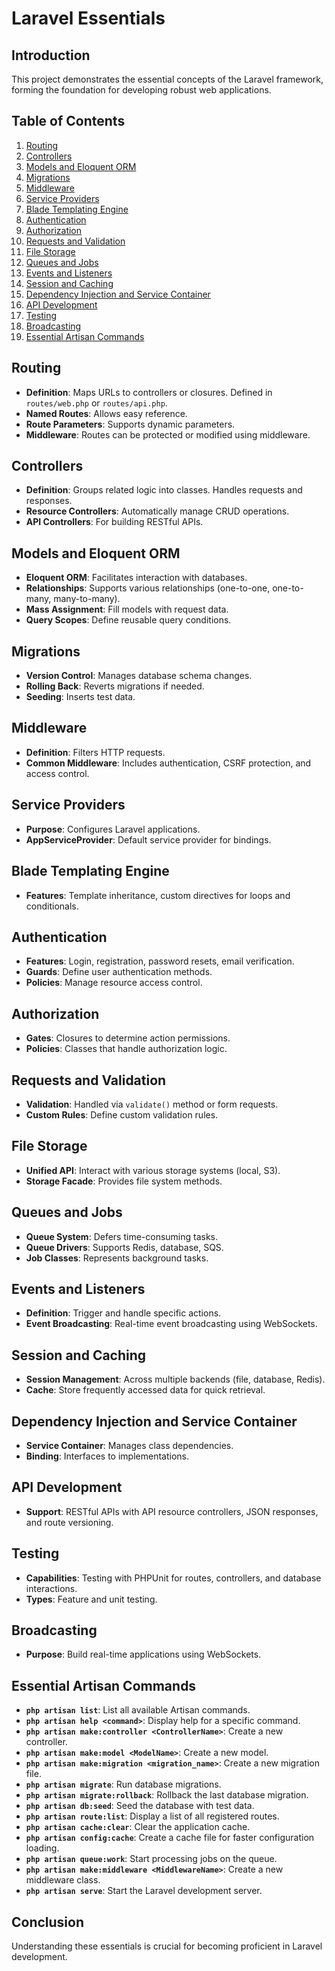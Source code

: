 # Laravel Essentials

## Introduction
This project demonstrates the essential concepts of the Laravel framework, forming the foundation for developing robust web applications.

## Table of Contents
1. [Routing](#routing)
2. [Controllers](#controllers)
3. [Models and Eloquent ORM](#models-and-eloquent-orm)
4. [Migrations](#migrations)
5. [Middleware](#middleware)
6. [Service Providers](#service-providers)
7. [Blade Templating Engine](#blade-templating-engine)
8. [Authentication](#authentication)
9. [Authorization](#authorization)
10. [Requests and Validation](#requests-and-validation)
11. [File Storage](#file-storage)
12. [Queues and Jobs](#queues-and-jobs)
13. [Events and Listeners](#events-and-listeners)
14. [Session and Caching](#session-and-caching)
15. [Dependency Injection and Service Container](#dependency-injection-and-service-container)
16. [API Development](#api-development)
17. [Testing](#testing)
18. [Broadcasting](#broadcasting)
19. [Essential Artisan Commands](#essential-artisan-commands)

## Routing
- **Definition**: Maps URLs to controllers or closures. Defined in `routes/web.php` or `routes/api.php`.
- **Named Routes**: Allows easy reference.
- **Route Parameters**: Supports dynamic parameters.
- **Middleware**: Routes can be protected or modified using middleware.

## Controllers
- **Definition**: Groups related logic into classes. Handles requests and responses.
- **Resource Controllers**: Automatically manage CRUD operations.
- **API Controllers**: For building RESTful APIs.

## Models and Eloquent ORM
- **Eloquent ORM**: Facilitates interaction with databases.
- **Relationships**: Supports various relationships (one-to-one, one-to-many, many-to-many).
- **Mass Assignment**: Fill models with request data.
- **Query Scopes**: Define reusable query conditions.

## Migrations
- **Version Control**: Manages database schema changes.
- **Rolling Back**: Reverts migrations if needed.
- **Seeding**: Inserts test data.

## Middleware
- **Definition**: Filters HTTP requests.
- **Common Middleware**: Includes authentication, CSRF protection, and access control.

## Service Providers
- **Purpose**: Configures Laravel applications.
- **AppServiceProvider**: Default service provider for bindings.

## Blade Templating Engine
- **Features**: Template inheritance, custom directives for loops and conditionals.

## Authentication
- **Features**: Login, registration, password resets, email verification.
- **Guards**: Define user authentication methods.
- **Policies**: Manage resource access control.

## Authorization
- **Gates**: Closures to determine action permissions.
- **Policies**: Classes that handle authorization logic.

## Requests and Validation
- **Validation**: Handled via `validate()` method or form requests.
- **Custom Rules**: Define custom validation rules.

## File Storage
- **Unified API**: Interact with various storage systems (local, S3).
- **Storage Facade**: Provides file system methods.

## Queues and Jobs
- **Queue System**: Defers time-consuming tasks.
- **Queue Drivers**: Supports Redis, database, SQS.
- **Job Classes**: Represents background tasks.

## Events and Listeners
- **Definition**: Trigger and handle specific actions.
- **Event Broadcasting**: Real-time event broadcasting using WebSockets.

## Session and Caching
- **Session Management**: Across multiple backends (file, database, Redis).
- **Cache**: Store frequently accessed data for quick retrieval.

## Dependency Injection and Service Container
- **Service Container**: Manages class dependencies.
- **Binding**: Interfaces to implementations.

## API Development
- **Support**: RESTful APIs with API resource controllers, JSON responses, and route versioning.

## Testing
- **Capabilities**: Testing with PHPUnit for routes, controllers, and database interactions.
- **Types**: Feature and unit testing.

## Broadcasting
- **Purpose**: Build real-time applications using WebSockets.

## Essential Artisan Commands
- **`php artisan list`**: List all available Artisan commands.
- **`php artisan help <command>`**: Display help for a specific command.
- **`php artisan make:controller <ControllerName>`**: Create a new controller.
- **`php artisan make:model <ModelName>`**: Create a new model.
- **`php artisan make:migration <migration_name>`**: Create a new migration file.
- **`php artisan migrate`**: Run database migrations.
- **`php artisan migrate:rollback`**: Rollback the last database migration.
- **`php artisan db:seed`**: Seed the database with test data.
- **`php artisan route:list`**: Display a list of all registered routes.
- **`php artisan cache:clear`**: Clear the application cache.
- **`php artisan config:cache`**: Create a cache file for faster configuration loading.
- **`php artisan queue:work`**: Start processing jobs on the queue.
- **`php artisan make:middleware <MiddlewareName>`**: Create a new middleware class.
- **`php artisan serve`**: Start the Laravel development server.

## Conclusion
Understanding these essentials is crucial for becoming proficient in Laravel development.
